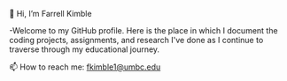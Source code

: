  👋 Hi, I’m Farrell Kimble

 
-Welcome to my GitHub profile. Here is the place in which I document the coding projects, assignments, and research I've done as I continue
to traverse through my educational journey.

📫 How to reach me: fkimble1@umbc.edu
<!---
fkimble/fkimble is a ✨ special ✨ repository because its `README.md` (this file) appears on your GitHub profile.
You can click the Preview link to take a look at your changes.
--->
